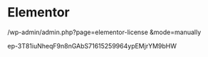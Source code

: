 # Elementor
/wp-admin/admin.php?page=elementor-license
&mode=manually

ep-3T81iuNheqF9n8nGAbS71615259964ypEMjrYM9bHW
